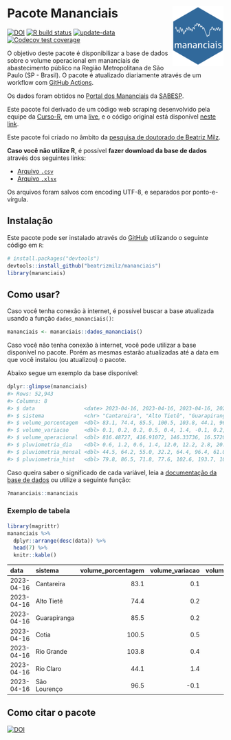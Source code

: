 
<!-- README.md is generated from README.Rmd. Please edit that file -->

# Pacote Mananciais <img src="man/figures/hexlogo.png" align="right" width = "120px"/>

<!-- badges: start -->

[![DOI](https://zenodo.org/badge/DOI/10.5281/zenodo.4733056.svg)](https://doi.org/10.5281/zenodo.4733056)
[![R build
status](https://github.com/beatrizmilz/mananciais/workflows/R-CMD-check/badge.svg)](https://github.com/beatrizmilz/mananciais/actions)
[![update-data](https://github.com/beatrizmilz/mananciais/actions/workflows/2-update_data.yaml/badge.svg)](https://github.com/beatrizmilz/mananciais/actions/workflows/2-update_data.yaml)
[![Codecov test
coverage](https://codecov.io/gh/beatrizmilz/mananciais/branch/master/graph/badge.svg)](https://codecov.io/gh/beatrizmilz/mananciais?branch=master)
<!-- badges: end -->

O objetivo deste pacote é disponibilizar a base de dados sobre o volume
operacional em mananciais de abastecimento público na Região
Metropolitana de São Paulo (SP - Brasil). O pacote é atualizado
diariamente através de um workflow com [GitHub
Actions](https://github.com/beatrizmilz/mananciais/actions).

Os dados foram obtidos no [Portal dos
Mananciais](http://mananciais.sabesp.com.br/Situacao) da
[SABESP](http://site.sabesp.com.br/site/Default.aspx).

Este pacote foi derivado de um código web scraping desenvolvido pela
equipe da [Curso-R](https://www.curso-r.com/), em uma
[live](https://youtu.be/jvZIxrMmOcQ), e o código original está
disponível [neste
link](https://github.com/curso-r/lives/blob/master/drafts/20200730_scraper_sabesp.R).

Este pacote foi criado no âmbito da [pesquisa de doutorado de Beatriz
Milz](https://beatrizmilz.github.io/tese/).

**Caso você não utilize R**, é possível **fazer download da base de
dados** através dos seguintes links:

- [Arquivo
  `.csv`](https://github.com/beatrizmilz/mananciais/raw/master/inst/extdata/mananciais.csv)
- [Arquivo
  `.xlsx`](https://github.com/beatrizmilz/mananciais/blob/master/inst/extdata/mananciais.xlsx?raw=true)

Os arquivos foram salvos com encoding UTF-8, e separados por
ponto-e-vírgula.

## Instalação

Este pacote pode ser instalado através do [GitHub](https://github.com/)
utilizando o seguinte código em `R`:

``` r
# install.packages("devtools")
devtools::install_github("beatrizmilz/mananciais")
library(mananciais)
```

## Como usar?

Caso você tenha conexão à internet, é possível buscar a base atualizada
usando a função `dados_mananciais()`:

``` r
mananciais <- mananciais::dados_mananciais() 
```

Caso você não tenha conexão à internet, você pode utilizar a base
disponível no pacote. Porém as mesmas estarão atualizadas até a data em
que você instalou (ou atualizou) o pacote.

Abaixo segue um exemplo da base disponível:

``` r
dplyr::glimpse(mananciais)
#> Rows: 52,943
#> Columns: 8
#> $ data                <date> 2023-04-16, 2023-04-16, 2023-04-16, 2023-04-16, 2…
#> $ sistema             <chr> "Cantareira", "Alto Tietê", "Guarapiranga", "Cotia…
#> $ volume_porcentagem  <dbl> 83.1, 74.4, 85.5, 100.5, 103.8, 44.1, 96.5, 83.0, …
#> $ volume_variacao     <dbl> 0.1, 0.2, 0.2, 0.5, 0.4, 1.4, -0.1, 0.2, 0.3, 0.3,…
#> $ volume_operacional  <dbl> 816.48727, 416.91072, 146.33736, 16.57209, 116.428…
#> $ pluviometria_dia    <dbl> 0.6, 1.2, 0.6, 1.4, 12.0, 12.2, 2.8, 20.1, 11.2, 1…
#> $ pluviometria_mensal <dbl> 44.5, 64.2, 55.0, 32.2, 64.4, 96.4, 61.0, 43.9, 63…
#> $ pluviometria_hist   <dbl> 79.8, 86.5, 71.8, 77.6, 102.6, 193.7, 109.7, 79.8,…
```

Caso queira saber o significado de cada variável, leia a [documentação
da base de
dados](https://beatrizmilz.github.io/mananciais/reference/mananciais.html)
ou utilize a seguinte função:

``` r
?mananciais::mananciais
```

### Exemplo de tabela

``` r
library(magrittr)
mananciais %>% 
  dplyr::arrange(desc(data)) %>% 
  head(7) %>%
  knitr::kable()
```

| data       | sistema      | volume_porcentagem | volume_variacao | volume_operacional | pluviometria_dia | pluviometria_mensal | pluviometria_hist |
|:-----------|:-------------|-------------------:|----------------:|-------------------:|-----------------:|--------------------:|------------------:|
| 2023-04-16 | Cantareira   |               83.1 |             0.1 |          816.48727 |              0.6 |                44.5 |              79.8 |
| 2023-04-16 | Alto Tietê   |               74.4 |             0.2 |          416.91072 |              1.2 |                64.2 |              86.5 |
| 2023-04-16 | Guarapiranga |               85.5 |             0.2 |          146.33736 |              0.6 |                55.0 |              71.8 |
| 2023-04-16 | Cotia        |              100.5 |             0.5 |           16.57209 |              1.4 |                32.2 |              77.6 |
| 2023-04-16 | Rio Grande   |              103.8 |             0.4 |          116.42838 |             12.0 |                64.4 |             102.6 |
| 2023-04-16 | Rio Claro    |               44.1 |             1.4 |            6.02579 |             12.2 |                96.4 |             193.7 |
| 2023-04-16 | São Lourenço |               96.5 |            -0.1 |           85.67451 |              2.8 |                61.0 |             109.7 |

## Como citar o pacote

[![DOI](https://zenodo.org/badge/DOI/10.5281/zenodo.4733056.svg)](https://doi.org/10.5281/zenodo.4733056)
